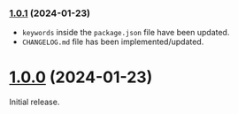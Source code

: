 ### [1.0.1](https://github.com/staszek998/xml-tag-caser/compare/v1.0.0...v1.0.1) (2024-01-23)

- `keywords` inside the `package.json` file have been updated.
- `CHANGELOG.md` file has been implemented/updated.

# [1.0.0](https://github.com/staszek998/xml-tag-caser/releases/tag/v1.0.0) (2024-01-23)

Initial release.
